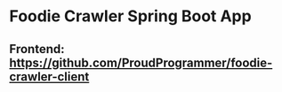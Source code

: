 # Foodie Crawler Spring Boot App

## Frontend: https://github.com/ProudProgrammer/foodie-crawler-client
